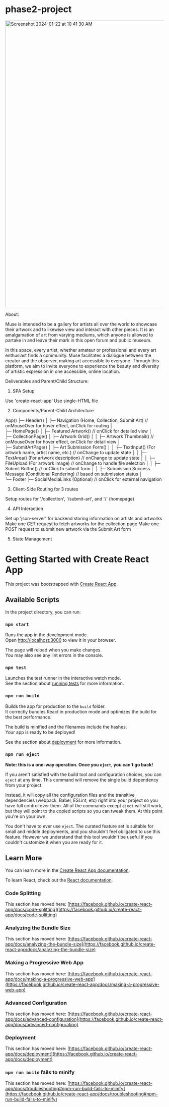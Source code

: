 # phase2-project

<img width="909" alt="Screenshot 2024-01-22 at 10 41 30 AM" src="https://github.com/kcastillo3/phase2-project/assets/134651057/bcac7ae0-1089-4179-a114-2f1ae0708d8c">

About:

Muse is intended to be a gallery for artists all over the world to showcase their artwork and to likewise view and interact with other pieces. It is an amalgamation of art from varying mediums, which anyone is allowed to partake in and leave their mark in this open forum and public museum.

In this space, every artist, whether amateur or professional and every art enthusiast finds a community. Muse facilitates a dialogue between the creator and the observer, making art accessible to everyone. Through this platform, we aim to invite everyone to experience the beauty and diversity of artistic expression in one accessible, online location.

Deliverables and Parent/Child Structure:

1. SPA Setup

Use 'create-react-app'
Use single-HTML file

2. Components/Parent-Child Architecture

App()
├─ Header()
│  ├─ Navigation (Home, Collection, Submit Art) // onMouseOver for hover effect, onClick for routing
│  
├─ HomePage()
│  ├─ Featured Artwork() // onClick for detailed view
│  
├─ CollectionPage()
│  ├─ Artwork Grid()
│  │  ├─ Artwork Thumbnail() // onMouseOver for hover effect, onClick for detail view
│  
├─ SubmitArtPage()
│  ├─ Art Submission Form()
│  │  ├─ TextInput() (For artwork name, artist name, etc.) // onChange to update state
│  │  ├─ TextArea() (For artwork description) // onChange to update state
│  │  ├─ FileUpload (For artwork image) // onChange to handle file selection
│  │  ├─ Submit Button() // onClick to submit form
│  │  ├─ Submission Success Message (Conditional Rendering) // based on submission status
│  
└─ Footer
   ├─ SocialMediaLinks (Optional) // onClick for external navigation

3. Client-Side Routing for 3 routes

Setup routes for '/collection', '/submit-art', and '/' (homepage)

4. API Interaction

Set up 'json-server' for backend storing information on artists and artworks
Make one GET request to fetch artworks for the collection page
Make one POST request to submit new artwork via the Submit Art form

5. State Management

# Getting Started with Create React App

This project was bootstrapped with [Create React App](https://github.com/facebook/create-react-app).

## Available Scripts

In the project directory, you can run:

### `npm start`

Runs the app in the development mode.\
Open [http://localhost:3000](http://localhost:3000) to view it in your browser.

The page will reload when you make changes.\
You may also see any lint errors in the console.

### `npm test`

Launches the test runner in the interactive watch mode.\
See the section about [running tests](https://facebook.github.io/create-react-app/docs/running-tests) for more information.

### `npm run build`

Builds the app for production to the `build` folder.\
It correctly bundles React in production mode and optimizes the build for the best performance.

The build is minified and the filenames include the hashes.\
Your app is ready to be deployed!

See the section about [deployment](https://facebook.github.io/create-react-app/docs/deployment) for more information.

### `npm run eject`

**Note: this is a one-way operation. Once you `eject`, you can't go back!**

If you aren't satisfied with the build tool and configuration choices, you can `eject` at any time. This command will remove the single build dependency from your project.

Instead, it will copy all the configuration files and the transitive dependencies (webpack, Babel, ESLint, etc) right into your project so you have full control over them. All of the commands except `eject` will still work, but they will point to the copied scripts so you can tweak them. At this point you're on your own.

You don't have to ever use `eject`. The curated feature set is suitable for small and middle deployments, and you shouldn't feel obligated to use this feature. However we understand that this tool wouldn't be useful if you couldn't customize it when you are ready for it.

## Learn More

You can learn more in the [Create React App documentation](https://facebook.github.io/create-react-app/docs/getting-started).

To learn React, check out the [React documentation](https://reactjs.org/).

### Code Splitting

This section has moved here: [https://facebook.github.io/create-react-app/docs/code-splitting](https://facebook.github.io/create-react-app/docs/code-splitting)

### Analyzing the Bundle Size

This section has moved here: [https://facebook.github.io/create-react-app/docs/analyzing-the-bundle-size](https://facebook.github.io/create-react-app/docs/analyzing-the-bundle-size)

### Making a Progressive Web App

This section has moved here: [https://facebook.github.io/create-react-app/docs/making-a-progressive-web-app](https://facebook.github.io/create-react-app/docs/making-a-progressive-web-app)

### Advanced Configuration

This section has moved here: [https://facebook.github.io/create-react-app/docs/advanced-configuration](https://facebook.github.io/create-react-app/docs/advanced-configuration)

### Deployment

This section has moved here: [https://facebook.github.io/create-react-app/docs/deployment](https://facebook.github.io/create-react-app/docs/deployment)

### `npm run build` fails to minify

This section has moved here: [https://facebook.github.io/create-react-app/docs/troubleshooting#npm-run-build-fails-to-minify](https://facebook.github.io/create-react-app/docs/troubleshooting#npm-run-build-fails-to-minify)
